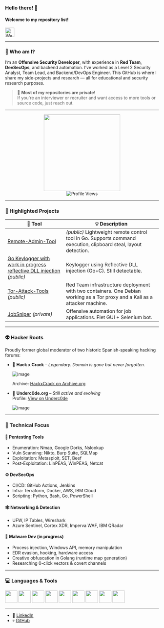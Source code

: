 ### Hello there! 👋
#### Welcome to my repository list!  
<img src="https://emoji.discord.st/emojis/c1f543ec-27f4-4dc2-baf0-5c5dcb038d17.gif" width="30px" alt="Waving hand"/>

---

### 🧠 Who am I?

I’m an **Offensive Security Developer**, with experience in **Red Team**, **DevSecOps**, and backend automation. I’ve worked as a Level 2 Security Analyst, Team Lead, and Backend/DevOps Engineer. This GitHub is where I share my side-projects and research — all for educational and security research purposes.

> 🛑 **Most of my repositories are private!**  
If you're an interviewer or recruiter and want access to more tools or source code, just reach out.

---

<div id="header" align="center">
  <img src="https://media.giphy.com/media/KJmbSTSyIzetubNgJ5/giphy.gif" width="250"/>
  <br/>
  <img src="https://komarev.com/ghpvc/?username=0xCyberBerserker&color=brightgreen&style=flat-square" alt="Profile Views" />
</div>

---

### 🧩 Highlighted Projects

| 🔧 Tool | 💡 Description |
|--------|----------------|
| [Remote-Admin-Tool](https://github.com/0xCyberBerserker/Remote-Admin-Tool) | *(public)* Lightweight remote control tool in Go. Supports command execution, clipboard steal, layout detection. |
| [Go Keylogger with work in progress reflective DLL injection](https://github.com/0xCyberBerserker/GoKeylogger) *(public)* | Keylogger using Reflective DLL injection (Go+C). Still detectable. |
| [Tor-Attack-Tools](https://github.com/0xCyberBerserker/Tor-AttackTools) *(public)* | Red Team infrastructure deployment with two containers. One Debian working as a Tor proxy and a Kali as a attacker machine. |
| [JobSniper](https://github.com/0xCyberBerserker) *(private)* | Offensive automation for job applications. Flet GUI + Selenium bot. |

---

### 👽 Hacker Roots

Proudly former global moderator of two historic Spanish-speaking hacking forums:

- 🧬 **Hack x Crack** – *Legendary. Domain is gone but never forgotten.*

  ![image](https://github.com/user-attachments/assets/e69a4963-8180-4957-a095-0a2906c541d0) 

  Archive: [HackxCrack on Archive.org](https://web.archive.org/web/20200923003951/https://hackxcrack.net/foro/profile/3hy%21/)
  
  
- 🦠 **Underc0de.org** – *Still active and evolving*  
  Profile: [View on Underc0de](https://underc0de.org/foro/index.php?action=profile;u=1971)
  
  ![image](https://github.com/user-attachments/assets/09fe1bb9-2724-4659-b8e1-5a96ac076fae) 


---

### 🧠 Technical Focus

#### 👾 Pentesting Tools
- Enumeration: Nmap, Google Dorks, Nslookup  
- Vuln Scanning: Nikto, Burp Suite, SQLMap  
- Exploitation: Metasploit, SET, Beef  
- Post-Exploitation: LinPEAS, WinPEAS, Netcat

#### ⚙️ DevSecOps
- CI/CD: GitHub Actions, Jenkins  
- Infra: Terraform, Docker, AWS, IBM Cloud  
- Scripting: Python, Bash, Go, PowerShell

#### 🕸 Networking & Detection
- UFW, IP Tables, Wireshark  
- Azure Sentinel, Cortex XDR, Imperva WAF, IBM QRadar

#### 🦠 Malware Dev (in progress)
- Process injection, Windows API, memory manipulation  
- EDR evasion, hooking, hardware access  
- Creative obfuscation in Golang (runtime map generation)  
- Researching 0-click vectors & covert channels

---

### 💻 Languages & Tools

<p align="left">
<a href="https://go.dev/"><img src="https://cdn.jsdelivr.net/gh/devicons/devicon/icons/go/go-original.svg" width="40"/></a>
<a href="https://www.python.org"><img src="https://cdn.jsdelivr.net/gh/devicons/devicon/icons/python/python-original.svg" width="40"/></a>
<img src="https://cdn.jsdelivr.net/gh/devicons/devicon/icons/c/c-original.svg" width="40"/>
<img src="https://cdn.jsdelivr.net/gh/devicons/devicon/icons/bash/bash-original.svg" width="40"/>
<a href="https://docker.com"><img src="https://cdn.jsdelivr.net/gh/devicons/devicon/icons/docker/docker-original.svg" width="40"/></a>
<a href="https://www.debian.org/"><img src="https://cdn.jsdelivr.net/gh/devicons/devicon/icons/debian/debian-original.svg" width="40"/></a>
<img src="https://cdn.jsdelivr.net/gh/devicons/devicon/icons/windows8/windows8-original.svg" width="40"/>
<img src="https://cdn.jsdelivr.net/gh/devicons/devicon/icons/vim/vim-original.svg" width="40"/>
<img src="https://cdn.jsdelivr.net/gh/devicons/devicon/icons/github/github-original.svg" width="40"/>
</p>

---
- 🔗 [LinkedIn](https://www.linkedin.com/in/juan-carlos-guti%C3%A9rrez-lavado-684691b1)  
- 💀 [GitHub](https://github.com/0xCyberBerserker)  
